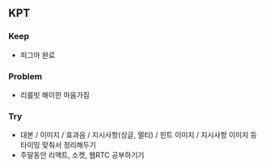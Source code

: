 ## KPT

### Keep

- 피그마 완료

### Problem

- 리를빗 해이한 마음가짐

### Try

- 대본 / 이미지 / 효과음 / 지시사항(싱글, 멀티) / 힌트 이미지 / 지시사항 이미지 등 타이밍 맞춰서 정리해두기
- 주말동안 리액트, 소켓, 웹RTC 공부하기기
